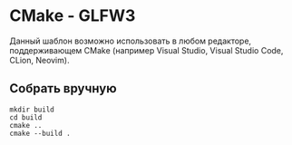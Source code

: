 # CMake - GLFW3

Данный шаблон возможно использовать в любом редакторе, поддерживающем CMake
(например Visual Studio, Visual Studio Code, CLion, Neovim).

## Собрать вручную

```console
mkdir build
cd build
cmake ..
cmake --build .
```
